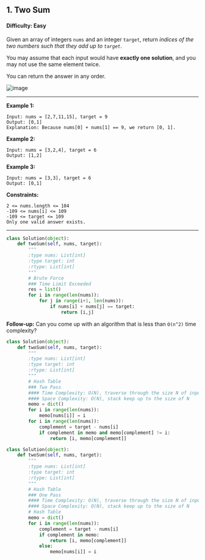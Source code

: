 ## 1. Two Sum

#### Difficulty: Easy

Given an array of integers ```nums``` and an integer ```target```, return _indices of the two numbers such that they add up to ```target```_.

You may assume that each input would have __exactly one solution__, and you may not use the same element twice.

You can return the answer in any order.

![image](https://user-images.githubusercontent.com/35042430/206969512-33916e55-9011-4318-962f-2930a8bff7ad.png)

---

__Example 1:__
```
Input: nums = [2,7,11,15], target = 9
Output: [0,1]
Explanation: Because nums[0] + nums[1] == 9, we return [0, 1].
```

__Example 2:__
```
Input: nums = [3,2,4], target = 6
Output: [1,2]
```

__Example 3:__
```
Input: nums = [3,3], target = 6
Output: [0,1]
```

__Constraints:__
```
2 <= nums.length <= 104
-109 <= nums[i] <= 109
-109 <= target <= 109
Only one valid answer exists.
```

---

```Python
class Solution(object):
    def twoSum(self, nums, target):
        """
        :type nums: List[int]
        :type target: int
        :rtype: List[int]
        """
        # Brute Force
        ### Time Limit Exceeded
        res = list()
        for i in range(len(nums)):
            for j in range(i+1, len(nums)):
                if nums[i] + nums[j] == target:
                    return [i,j]
```

__Follow-up:__ Can you come up with an algorithm that is less than ```O(n^2)``` time complexity?

```Python
class Solution(object):
    def twoSum(self, nums, target):
        """
        :type nums: List[int]
        :type target: int
        :rtype: List[int]
        """
        # Hash Table
        ### Two Pass
        #### Time Complexity: O(N), traverse through the size N of input nums
        #### Space Complexity: O(N), stack keep up to the size of N
        memo = dict()
        for i in range(len(nums)):
            memo[nums[i]] = i
        for i in range(len(nums)):
            complement = target - nums[i]
            if complement in memo and memo[complement] != i:
                return [i, memo[complement]]
```

```Python
class Solution(object):
    def twoSum(self, nums, target):
        """
        :type nums: List[int]
        :type target: int
        :rtype: List[int]
        """
        # Hash Table
        ### One Pass
        #### Time Complexity: O(N), traverse through the size N of input nums
        #### Space Complexity: O(N), stack keep up to the size of N
        # Hash Table
        memo = dict()
        for i in range(len(nums)):
            complement = target - nums[i]
            if complement in memo:
                return [i, memo[complement]]
            else:
                memo[nums[i]] = i
```
